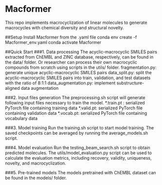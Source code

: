 # Macformer
This repo implements macrocyclization of linear molecules to generate macrocycles with chemical diversity and structural novelty. 

##Setup
Install Macformer from the .yaml file
conda env create -f Macformer_env.yaml
conda activate Macformer

##Quick Start
###1. Data processing
The acyclic-macrocyclic SMILES pairs extracted from ChEMBL and ZINC database, respectively, can be found in the data/ folder. Or researcher can process their own macrocyclic compounds from scratch using scripts in the utils/ folder.
fragmentation.py: generate unique acyclic-macrocyclic SMILES pairs
data_split.py: split the acyclic-macrocyclic SMILES pairs into train, validation, and test datasets with the ratio of 8:1:1
data_augmentation.py: implement substructure-aligned data augmentation

###2. Input files generation
The preprocessing.sh script will generate following input files necessary to train the model.
*.train.pt : serialized PyTorch file containing training data
*.valid.pt: serialized PyTorch file containing validation data
*.vocab.pt: serialized PyTorch file containing vocabulary data

###3. Model training
Run the training.sh script to start model training. 
The saved checkpoints can be averaged by running the average_models.sh script.

###4. Model evaluation
Run the testing_beam_search.sh script to obtain predicted molecules.
The utils/model_evaluation.py script can be used to calculate the evaluation metrics, including recovery, validity, uniqueness, novelty, and macrocyclization.

###5. Pre-trained models
The models pretrained with ChEMBL dataset can be found in the models/ folder.
